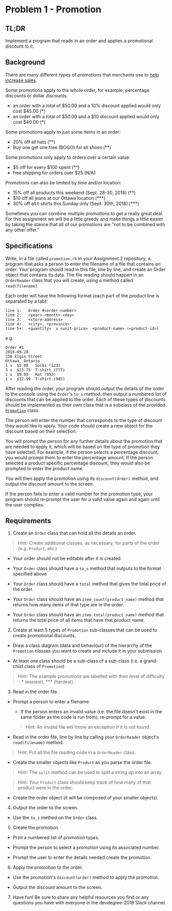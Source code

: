 # Problem 1 - Promotion

## TL;DR

Implement a program that reads in an order and applies a promotional discount to it.

## Background

There are many different types of promotions that merchants use to [help increase sales](https://www.shopify.ca/blog/15514000-14-ways-to-use-offers-coupons-discounts-and-deals-to-drive-revenue-and-customer-loyalty).

Some promotions apply to the whole order, for example, percentage discounts or dollar discounts.

* an order with a total of $50.00 and a 10% discount applied would only cost $45.00 (*)
* an order with a total of $50.00 and a $10 discount applied would only cost $40.00 (*)

Some promotions apply to just some items in an order:

* 20% off all hats (**)
* Buy one get one free (BOGO) for all shoes (**)

Some promotions only apply to orders over a certain value:

* $5 off for every $100 spent (**)
* free shipping for orders over $25 (N/A)

Promotions can also be limited by time and/or location:

* 15% off all products this weekend (Sept. 28-30, 2018) (**)
* $10 off all jeans at our Ottawa location (***)
* 30% off all t-shirts this Sunday only (Sept. 30th, 2018) (***)

Sometimes you can combine multiple promotions to get a really great deal. For this assignment we will be a little greedy and make things a little easier by taking the stance that all of our promotions are "not to be combined with any other offer."

## Specifications

Write, in a file called `promotion.rb` in your Assignment 2 repository, a program that asks a person to enter the filename of a file that contains an order. Your program should read in this file, line by line, and create an Order object that contains its data. The file reading should happen in an `OrderReader` class that you will create, using a method called `read(filename)`.

Each order will have the following format (each part of the product line is separated by a tab):

```
line 1:   Order #<order-number>
line 2:   <year>-<month>-<day>
line 3:   <store-address>
line 4:   <city>, <province>
line 5+:  <quantity>  x <unit-price>  <product-name> (<product-id>)
```

e.g.

```
Order #1
2018-09-28
150 Elgin Street
Ottawa, Ontario
1 x  $5.00   Socks (123)
3 x  $23.75  T-shirt (777)
1 x  $9.99   Hat (953)
1 x  $12.99  T-shirt (905)
```

After reading the order, your program should output the details of the order to the console using the `Order`'s `to_s` method, then output a numbered list of discounts that can be applied to the order. Each of these types of discounts should be implemented as their own class that is a subclass of the provided [`Promotion`](promotion.rb) class.

The person will enter the number that corresponds to the type of discount they would like to apply. Your code should create a new object for the discount based on their selection.

You will prompt the person for any further details about the promotion that are needed to apply it, which will be based on the type of promotion they have selected. For example, if the person selects a percentage discount, you would prompt them to enter the percentage amount. If the person selected a product specific percentage discount, they would also be prompted to enter the product name.

You will then apply the promotion using its `discount(Order)` method, and output the discount amount to the screen.

If the person fails to enter a valid number for the promotion type, your program should re-prompt the user for a valid value again and again until the user complies.

## Requirements

1. Create an `Order` class that can hold all the details an order.

  > Hint: Create additional classes, as necessary, for parts of the order (e.g. `Product`, etc.)

  * Your order should not be editable after it is created.

  * Your `Order` class should have a `to_s` method that outputs to the format specified above

  * Your `Order` class should have a `total` method that gives the total price of the order.

  * Your `Order` class should have an `item_count(product_name)` method that returns how many items of that type are in the order.

  * Your `Order` class should have an `item_total(product_name)` method that returns the total price of all items that have that product name.

2. Create at least 5 types of `Promotion` sub-classes that can be used to create promotional discounts.

  * Draw a class diagram (data and behaviour) of the hierarchy of the `Promotion` classes you want to create and include it in your submission
  
  * At least one class should be a sub-class of a sub-class (i.e. a grand-child class of `Promotion`)

  > Hint: The example promotions are labelled with their level of difficulty - * (easiest), *** (hardest).

3. Read in the order file.

  * Prompt a person to enter a filename.

    * If the person enters an invalid value (i.e. the file doesn't exist in the same folder as the code is run from), re-prompt for a value.

    > Hint: An invalid file will throw an exception if it is not found.

  * Read in the order file, line by line by calling your `OrderReader` object's `read(filename)` method.

  > Hint: Put all the file reading code in a `OrderReader` class.

  * Create the smaller objects like `Product` as you parse the order file.

  > Hint: The `split` method can be used to split a string up into an array.

  > Hint: Your `Product` class should keep track of how many of that product were in the order.
  
  * Create the order object (it will be composed of your smaller objects).

4. Output the order to the screen.

  * Use the `to_s` method on the `Order` class.

5. Create the promotion.

  * Print a numbered list of promotion types.

  * Prompt the person to select a promotion using its associated number.

  * Prompt the user to enter the details needed create the promotion.

6. Apply the promotion to the order.

  * Use the promotion's `discount(order)` method to apply the promotion.

  * Output the discount amount to the screen.

7. Have fun! Be sure to share any helpful resources you find or any questions you have with everyone in the devdegree-2018 Slack channel.
